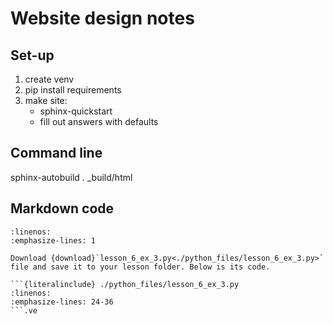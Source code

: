 # Website design notes

## Set-up

1. create venv
2. pip install requirements
3. make site: 
   - sphinx-quickstart
   - fill out answers with defaults

## Command line

sphinx-autobuild .  _build/html

## Markdown code

```{code-block} python
:linenos:
:emphasize-lines: 1

Download {download}`lesson_6_ex_3.py<./python_files/lesson_6_ex_3.py>` file and save it to your lesson folder. Below is its code.

```{literalinclude} ./python_files/lesson_6_ex_3.py
:linenos:
:emphasize-lines: 24-36
```.ve